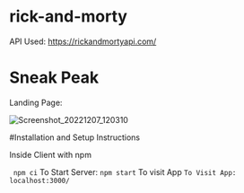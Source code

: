 # rick-and-morty

API Used: https://rickandmortyapi.com/

# Sneak Peak

Landing Page:

![Screenshot_20221207_120310](https://user-images.githubusercontent.com/99881395/206105993-ab7305d2-17a7-4aeb-a571-e345dd106b5d.png)

#Installation and Setup Instructions

Inside Client with npm

 ``` npm ci```
 To Start Server: ```npm start```
 To visit App ```To Visit App: localhost:3000/```
